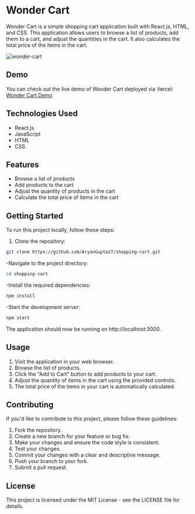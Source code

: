 # Wonder Cart

Wonder Cart is a simple shopping cart application built with React.js, HTML, and CSS. This application allows users to browse a list of products, add them to a cart, and adjust the quantities in the cart. It also calculates the total price of the items in the cart.

![wonder-cart](https://github.com/AryanGupta27/shopping-cart/assets/76638534/bb965807-4f86-496c-98df-fa602fd0ebf8)


## Demo

You can check out the live demo of Wonder Cart deployed via Vercel: [Wonder Cart Demo](https://wonder-cart.vercel.app/)

## Technologies Used

- React.js
- JavaScript
- HTML
- CSS

## Features

- Browse a list of products
- Add products to the cart
- Adjust the quantity of products in the cart
- Calculate the total price of items in the cart

## Getting Started

To run this project locally, follow these steps:

1. Clone the repository:

```bash
git clone https://github.com/AryanGupta27/shopping-cart.git
```
-Navigate to the project directory:
```bash
cd shopping-cart
```
-Install the required dependencies:
```bash
npm install
```
-Start the development server:
```bash
npm start
```
The application should now be running on http://localhost:3000.

## Usage
1) Visit the application in your web browser.
2) Browse the list of products.
3) Click the "Add to Cart" button to add products to your cart.
4) Adjust the quantity of items in the cart using the provided controls.
5) The total price of the items in your cart is automatically calculated.

## Contributing
If you'd like to contribute to this project, please follow these guidelines:

1) Fork the repository.
2) Create a new branch for your feature or bug fix.
3) Make your changes and ensure the code style is consistent.
4) Test your changes.
5) Commit your changes with a clear and descriptive message.
6) Push your branch to your fork.
7) Submit a pull request.

## License
This project is licensed under the MIT License - see the LICENSE file for details.

